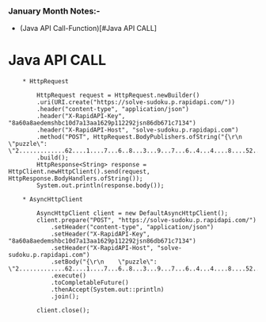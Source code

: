 ### January Month Notes:-

 * (Java API Call-Function)[#Java API CALL]

# Java API CALL

		* HttpRequest

			HttpRequest request = HttpRequest.newBuilder()
			.uri(URI.create("https://solve-sudoku.p.rapidapi.com/"))
			.header("content-type", "application/json")
			.header("X-RapidAPI-Key", "8a60a8aedemshbc10d7a13aa1629p112292jsn86db671c7134")
			.header("X-RapidAPI-Host", "solve-sudoku.p.rapidapi.com")
			.method("POST", HttpRequest.BodyPublishers.ofString("{\r\n    \"puzzle\": \"2.............62....1....7...6..8...3...9...7...6..4...4....8....52.............3\"\r\n}"))
			.build();
			HttpResponse<String> response = HttpClient.newHttpClient().send(request, HttpResponse.BodyHandlers.ofString());
			System.out.println(response.body());
			
		* AsyncHttpClient	
		
			AsyncHttpClient client = new DefaultAsyncHttpClient();
			client.prepare("POST", "https://solve-sudoku.p.rapidapi.com/")
				.setHeader("content-type", "application/json")
				.setHeader("X-RapidAPI-Key", "8a60a8aedemshbc10d7a13aa1629p112292jsn86db671c7134")
				.setHeader("X-RapidAPI-Host", "solve-sudoku.p.rapidapi.com")
				.setBody("{\r\n    \"puzzle\": \"2.............62....1....7...6..8...3...9...7...6..4...4....8....52.............3\"\r\n}")
				.execute()
				.toCompletableFuture()
				.thenAccept(System.out::println)
				.join();

			client.close();